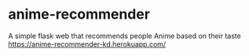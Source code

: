# anime-recommender
A simple flask web that recommends people Anime based on their taste
https://anime-recommender-kd.herokuapp.com/

